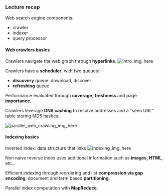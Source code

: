 ### Lecture recap

Web search engine components:
- crawler
- indexer
- query processor

#### Web crawlers basics

Crawlers navigate the web graph through **hyperlinks**. 
![intro_img_here]()

Crawlers have a **scheduler**, with two queues:
- **discovery** queue: download, discover
- **refreshing** queue

Performance evaluated through **coverage**, **freshness** and page **importance**.

Crawlers leverage **DNS caching** to resolve addresses and a "seen URL" table storing MD5 hashes.

![parallel_web_crawling_img_here]()

#### Indexing basics

Inverted index: data structure that links
![indexing_img_here]() 

Non naive reverse index uses additional information such as **images, HTML**, etc...

Efficient indexing through reordering and list **compression via gap encoding**, document and term based **partitioning**.

Parallel index computation with **MapReduce**.





